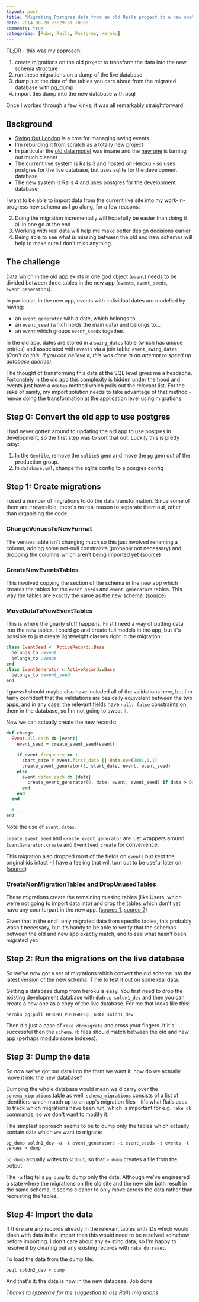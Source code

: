 ```yaml
---
layout: post
title: "Migrating Postgres data from an old Rails project to a new one"
date: 2014-08-20 23:29:31 +0100
comments: true
categories: [Ruby, Rails, Postgres, Heroku]
---
```

TL;DR - this was my approach:

1. create migrations on the old project to transform the data into the new schema structure
1. run these migrations on a dump of the live database
1. dump just the data of the tables you care about from the migrated database with pg_dump
1. import this dump into the new database with psql

Once I worked through a few kinks, it was all remarkably straightforward.

Background
----------
* [Swing Out London](https://github.com/dgmstuart/Swing-Out-London) is a cms for managing swing events
* I'm rebuilding it from scratch as [a totally new project](https://github.com/dgmstuart/swingoutlondon2)
* In particular the [old data model](https://github.com/dgmstuart/Swing-Out-London/blob/274f64e1d635bcd8d2678eb6a0dfa50516ef64ba/db/schema.rb) was insane and the [new one](https://github.com/dgmstuart/swingoutlondon2/blob/daa4397f1e9d772a5b5302cdd369b81201c8ec84/db/schema.rb)  is turning out much cleaner
* The current live system is Rails 3 and hosted on Heroku - so uses postgres for the live database, but uses sqlite for the development database
* The new system is Rails 4 and uses postgres for the development database

I want to be able to import data from the current live site into my work-in-progress new schema as I go along, for a few reasons:

2. Doing the migration incrementally will hopefully be easier than doing it all in one go at the end
1. Working with real data will help me make better design decisions earlier
3. Being able to see what is missing between the old and new schemas will help to make sure I don't miss anything

The challenge
--------------

Data which in the old app exists in one god object (`event`) needs to be divided between three tables in the new app (`events`, `event_seeds`, `event_generators`).

In particular, in the new app, events with individual dates are modelled by having:

* an `event_generator` with a date, which belongs to...
* an `event_seed` (which holds the main data) and belongs to...
* an `event` which groups `event_seed`s together.

In the old app, dates are stored in a `swing_dates` table (which has unique entries)
and associated with `events` via a join table: `event_swing_dates` _(Don't do this. If you can believe it, this was done in an attempt to speed up database queries)_.

The thought of transforming this data at the SQL level gives me a headache. Fortunately in the old app this complexity is hidden under the hood and events just have a `#dates` method which pulls out the relevant list. For the sake of sanity, my import solution needs to take advantage of that method - hence doing the transformation at the application level using migrations.


Step 0: Convert the old app to use postgres
--------------------------------------------
I had never gotten around to updating the old app to use posgres in development, so the first step was to sort that out. Luckily this is pretty easy:

1. In the `Gemfile`, remove the `sqlite3` gem and move the `pg` gem out of the production group.
2. In `database.yml`, change the sqlite config to a posgres config

Step 1: Create migrations
--------------------------
I used a number of migrations to do the data transformation. Since some of them are irreversible, there's no real reason to separate them out, other than organising the code:

### ChangeVenuesToNewFormat
The venues table isn't changing much so this just involved renaming a column, adding some not-null constraints (probably not necessary) and dropping the columns which aren't being imported yet ([source](https://github.com/dgmstuart/Swing-Out-London/blob/01df37393444e4d3e217c870d6b3164e001288f0/db/migrate/20140820003740_change_venues_to_new_format.rb))

### CreateNewEventsTables
This involved copying the section of the schema in the new app which creates the tables for the `event_seeds` and `event_generators` tables. This way the tables are exactly the same as the new schema. ([source](https://github.com/dgmstuart/Swing-Out-London/blob/9069b2d1b4103b781a7b3e9951317c40c1d3fb2b/db/migrate/20140820082042_create_new_events_tables.rb))

### MoveDataToNewEventTables
This is where the gnarly stuff happens. First I need a way of putting data into the new tables. I could go and create full models in the app, but it's possible to just create lightweight classes right in the migration:

```ruby
class EventSeed <  ActiveRecord::Base
  belongs_to :event
  belongs_to :venue
end
class EventGenerator < ActiveRecord::Base
  belongs_to :event_seed
end
```
I guess I should maybe also have included all of the validations here, but I'm fairly confident that the validations are basically equivalent between the two apps, and in any case, the relevant fields have `null: false` constraints on them in the database, so I'm not going to sweat it.

Now we can actually create the new records:

```ruby
def change
  Event.all.each do |event|
    event_seed = create_event_seed(event)

    if event.frequency == 1
      start_date = event.first_date || Date.new(2001,1,1)
      create_event_generator(1, start_date, event, event_seed)
    else
      event.dates.each do |date|
        create_event_generator(0, date, event, event_seed) if date > Date.today
      end
    end
  end

  # ...
end
```
Note the use of `event.dates`.

`create_event_seed` and `create_event_generator` are just wrappers around
`EventGenerator.create` and `EventSeed.create` for convenience.

This migration also dropped most of the fields on `events` but kept the original ids intact - I have a feeling that will turn out to be useful later on. ([source](https://github.com/dgmstuart/Swing-Out-London/blob/01df37393444e4d3e217c870d6b3164e001288f0/db/migrate/20140820082444_move_data_to_new_event_tables.rb))

### CreateNonMigrationTables and DropUnusedTables
These migrations create the remaining missing tables (like Users, which we're not going to import data into) and drop the tables which don't yet have any counterpart in the new app. ([source 1](https://github.com/dgmstuart/Swing-Out-London/blob/01df37393444e4d3e217c870d6b3164e001288f0/db/migrate/20140820210352_create_non_migration_tables.rb), [source 2](https://github.com/dgmstuart/Swing-Out-London/blob/01df37393444e4d3e217c870d6b3164e001288f0/db/migrate/20140820210653_drop_unused_tables.rb))

Given that in the end I only migrated data from specific tables, this probably wasn't necessary, but it's handy to be able to verify that the schemas between the old and new app exactly match, and to see what hasn't been migrated yet.

Step 2: Run the migrations on the live database
-----------------------------------------------
So we've now got a set of migrations which convert the old schema into the latest version of the new schema. Time to test it out on some real data.

Getting a database dump from heroku is easy. You first need to drop the existing development database with `dbdrop soldn1_dev` and then you can create a new one as a copy of the live database. For me that looks like this:

    heroku pg:pull HEROKU_POSTGRESQL_GRAY soldn1_dev

Then it's just a case of `rake db:migrate` and cross your fingers. If it's successful then the `schema.rb` files should match between the old and new app (perhaps modulo some indexes).

Step 3: Dump the data
----------------------
So now we've got our data into the form we want it, how do we actually move it into the new database?

Dumping the whole database would mean we'd carry over the `schema_migrations` table as well. `schema_migrations` consists of a list of identifiers which match up to an app's migration files - it's what Rails uses to track which migrations have been run, which is important for e.g. `rake db` commands, so we don't want to modify it.

The simplest approach seems to be to dump only the tables which actually contain data which we want to migrate:

    pg_dump soldn1_dev -a -t event_generators -t event_seeds -t events -t venues > dump

`pg_dump` actually writes to `stdout`, so that `> dump` creates a file from the output.

The `-a` flag tells `pg_dump` to dump only the data. Although we've engineered a state where the migrations on the old site and the new site both result in the same schema, it seems cleaner to only move across the data rather than recreating the tables.

Step 4: Import the data
-----------------------
If there are any records already in the relevant tables with IDs which would clash with data in the import then this would need to be resolved somehow before importing. I don't care about any existing data, so I'm happy to resolve it by clearing out any existing records with `rake db:reset`.

To load the data from the dump file:

    psql soldn2_dev < dump

And that's it: the data is now in the new database. Job done.

_Thanks to [@zeeraw](https://twitter.com/zeeraw) for the suggestion to use Rails migrations_